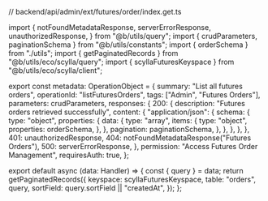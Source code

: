 // backend/api/admin/ext/futures/order/index.get.ts

import {
  notFoundMetadataResponse,
  serverErrorResponse,
  unauthorizedResponse,
} from "@b/utils/query";
import { crudParameters, paginationSchema } from "@b/utils/constants";
import { orderSchema } from "./utils";
import { getPaginatedRecords } from "@b/utils/eco/scylla/query";
import { scyllaFuturesKeyspace } from "@b/utils/eco/scylla/client";

export const metadata: OperationObject = {
  summary: "List all futures orders",
  operationId: "listFuturesOrders",
  tags: ["Admin", "Futures Orders"],
  parameters: crudParameters,
  responses: {
    200: {
      description: "Futures orders retrieved successfully",
      content: {
        "application/json": {
          schema: {
            type: "object",
            properties: {
              data: {
                type: "array",
                items: {
                  type: "object",
                  properties: orderSchema,
                },
              },
              pagination: paginationSchema,
            },
          },
        },
      },
    },
    401: unauthorizedResponse,
    404: notFoundMetadataResponse("Futures Orders"),
    500: serverErrorResponse,
  },
  permission: "Access Futures Order Management",
  requiresAuth: true,
};

export default async (data: Handler) => {
  const { query } = data;
  return getPaginatedRecords({
    keyspace: scyllaFuturesKeyspace,
    table: "orders",
    query,
    sortField: query.sortField || "createdAt",
  });
};
